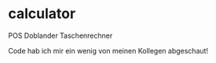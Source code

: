 # calculator
POS Doblander Taschenrechner

Code hab ich mir ein wenig von meinen Kollegen abgeschaut!
